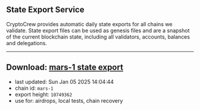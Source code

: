 ## State Export Service
CryptoCrew provides automatic daily state exports for all chains we validate. State export files can be used as genesis files and are a snapshot of the current blockchain state, including all validators, accounts, balances and delegations.

---
**Download: [mars-1 state export](https://dl-eu2.ccvalidators.com/SERVICE/mars/mars-1_export_10749362.json)**
---

- last updated: Sun Jan 05 2025 14:04:44
- chain id: `mars-1`
- export height: `10749362`
- use for: airdrops, local tests, chain recovery
